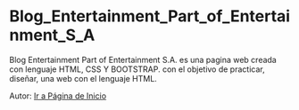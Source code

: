 # Blog_Entertainment_Part_of_Entertainment_S_A
Blog Entertainment Part of Entertainment S.A. es una pagina web creada con lenguaje  HTML, CSS Y BOOTSTRAP. con el objetivo de practicar, diseñar, una web con el lenguaje HTML.
<p>Autor: <a href="index1">Ir a Página de Inicio </a></p></center>
